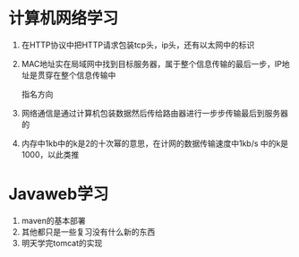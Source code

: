 # 计算机网络学习

1. 在HTTP协议中把HTTP请求包装tcp头，ip头，还有以太网中的标识 

2. MAC地址实在局域网中找到目标服务器，属于整个信息传输的最后一步，IP地址是贯穿在整个信息传输中

   指名方向

3. 网络通信是通过计算机包装数据然后传给路由器进行一步步传输最后到服务器的

4. 内存中1kb中的k是2的十次幂的意思，在计网的数据传输速度中1kb/s 中的k是1000，以此类推



# Javaweb学习

1. maven的基本部署
2. 其他都只是一些复习没有什么新的东西
3. 明天学完tomcat的实现

